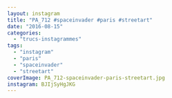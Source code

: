 ```yaml
---
layout: instagram
title: "PA_712 #spaceinvader #paris #streetart"
date: "2016-08-15"
categories: 
  - "trucs-instagrammes"
tags: 
  - "instagram"
  - "paris"
  - "spaceinvader"
  - "streetart"
coverImage: PA_712-spaceinvader-paris-streetart.jpg
instagram: BJIjSyHgJKG
---
```

